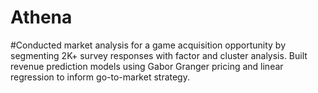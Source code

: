 # Athena

#Conducted market analysis for a game acquisition opportunity by segmenting 2K+ survey responses with factor and cluster analysis. Built revenue prediction models using Gabor Granger pricing and linear regression to inform go-to-market strategy.
